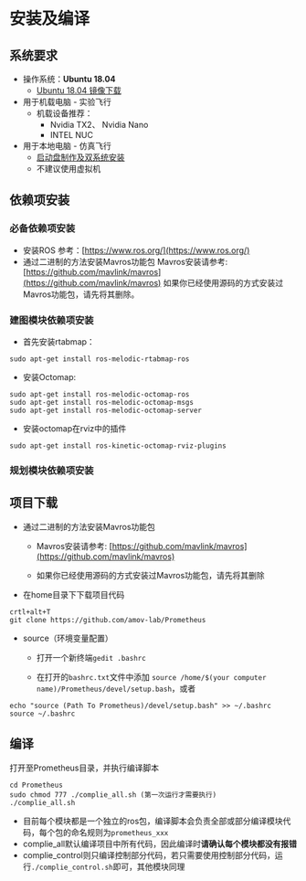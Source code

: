 ﻿# 安装及编译

## 系统要求

- 操作系统：**Ubuntu 18.04** 
	- [Ubuntu 18.04 镜像下载](https://ubuntu.com/download/desktop)
- 用于机载电脑 - 实验飞行
	- 机载设备推荐：
		- Nvidia TX2、 Nvidia Nano
		- INTEL NUC
- 用于本地电脑 - 仿真飞行
	- [启动盘制作及双系统安装](https://blog.csdn.net/Fighting_Boom/article/details/82181141)
	- 不建议使用虚拟机

## 依赖项安装
### 必备依赖项安装

 - 安装ROS
	 参考：[https://www.ros.org/](https://www.ros.org/)
 - 通过二进制的方法安装Mavros功能包
	  Mavros安装请参考: [https://github.com/mavlink/mavros](https://github.com/mavlink/mavros)
	 如果你已经使用源码的方式安装过Mavros功能包，请先将其删除。
	 
### 建图模块依赖项安装
- 首先安装rtabmap：
```
sudo apt-get install ros-melodic-rtabmap-ros
```
- 安装Octomap:
```
sudo apt-get install ros-melodic-octomap-ros
sudo apt-get install ros-melodic-octomap-msgs
sudo apt-get install ros-melodic-octomap-server
```
 - 安装octomap在rviz中的插件
```
sudo apt-get install ros-kinetic-octomap-rviz-plugins
```
### 规划模块依赖项安装



## 项目下载

- 通过二进制的方法安装Mavros功能包
	  
	 - Mavros安装请参考: [https://github.com/mavlink/mavros](https://github.com/mavlink/mavros)
	 
	 - 如果你已经使用源码的方式安装过Mavros功能包，请先将其删除

- 在home目录下下载项目代码
```
crtl+alt+T
git clone https://github.com/amov-lab/Prometheus
```
- source（环境变量配置）
 
 	- 打开一个新终端`gedit .bashrc`
	
	- 在打开的`bashrc.txt`文件中添加 `source /home/$(your computer name)/Prometheus/devel/setup.bash`，或者

```
echo "source (Path To Prometheus)/devel/setup.bash" >> ~/.bashrc
source ~/.bashrc
```

## 编译

打开至Prometheus目录，并执行编译脚本
```
cd Prometheus
sudo chmod 777 ./complie_all.sh (第一次运行才需要执行)
./complie_all.sh
```
 - 目前每个模块都是一个独立的ros包，编译脚本会负责全部或部分编译模块代码，每个包的命名规则为`prometheus_xxx`
 - complie_all默认编译项目中所有代码，因此编译时**请确认每个模块都没有报错**
 - complie_control则只编译控制部分代码，若只需要使用控制部分代码，运行`./complie_control.sh`即可，其他模块同理

